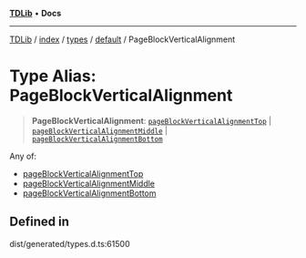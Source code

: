 [**TDLib**](../../../../../../README.md) • **Docs**

***

[TDLib](../../../../../../modules.md) / [index](../../../../../README.md) / [types](../../../README.md) / [default](../README.md) / PageBlockVerticalAlignment

# Type Alias: PageBlockVerticalAlignment

> **PageBlockVerticalAlignment**: [`pageBlockVerticalAlignmentTop`](pageBlockVerticalAlignmentTop.md) \| [`pageBlockVerticalAlignmentMiddle`](pageBlockVerticalAlignmentMiddle.md) \| [`pageBlockVerticalAlignmentBottom`](pageBlockVerticalAlignmentBottom.md)

Any of:
- [pageBlockVerticalAlignmentTop](pageBlockVerticalAlignmentTop.md)
- [pageBlockVerticalAlignmentMiddle](pageBlockVerticalAlignmentMiddle.md)
- [pageBlockVerticalAlignmentBottom](pageBlockVerticalAlignmentBottom.md)

## Defined in

dist/generated/types.d.ts:61500
